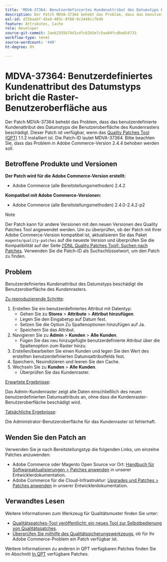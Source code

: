 ```yaml
---
title: 'MDVA-37364: Benutzerdefiniertes Kundenattribut des Datumstyps bricht die Raster-Benutzeroberfläche aus'
description: Der Patch MDVA-37364 behebt das Problem, dass das benutzerdefinierte Kundenattribut des Datumstyps die Benutzeroberfläche des Kundenrasters beschädigt. Dieser Patch ist verfügbar, wenn das [Quality Patches Tool (QPT)](/help/announcements/adobe-commerce-announcements/magento-quality-patches-released-new-tool-to-self-serve-quality-patches.md) 1.1.2 installiert ist. Die Patch-ID lautet MDVA-37364. Bitte beachten Sie, dass das Problem in Adobe Commerce-Version 2.4.4 behoben werden soll.
exl-id: d25baabf-45eb-403c-9f88-9c2448cc7b49
feature: Attributes, Cache
role: Developer
source-git-commit: 2aeb2355b74d1cdfc62b5e7c5aa04fcd0a654733
workflow-type: tm+mt
source-wordcount: '449'
ht-degree: 0%

---
```


# MDVA-37364: Benutzerdefiniertes Kundenattribut des Datumstyps bricht die Raster-Benutzeroberfläche aus

Der Patch MDVA-37364 behebt das Problem, dass das benutzerdefinierte Kundenattribut des Datumstyps die Benutzeroberfläche des Kundenrasters beschädigt. Dieser Patch ist verfügbar, wenn das [Quality Patches Tool (QPT)](/help/announcements/adobe-commerce-announcements/magento-quality-patches-released-new-tool-to-self-serve-quality-patches.md) 1.1.2 installiert ist. Die Patch-ID lautet MDVA-37364. Bitte beachten Sie, dass das Problem in Adobe Commerce-Version 2.4.4 behoben werden soll.

## Betroffene Produkte und Versionen

**Der Patch wird für die Adobe Commerce-Version erstellt:**

* Adobe Commerce (alle Bereitstellungsmethoden) 2.4.2

**Kompatibel mit Adobe Commerce-Versionen:**

* Adobe Commerce (alle Bereitstellungsmethoden) 2.4.0-2.4.2-p2

>[!NOTE]
>
>Der Patch kann für andere Versionen mit den neuen Versionen des Quality Patches Tool angewendet werden. Um zu überprüfen, ob der Patch mit Ihrer Adobe Commerce-Version kompatibel ist, aktualisieren Sie das Paket `magento/quality-patches` auf die neueste Version und überprüfen Sie die Kompatibilität auf der Seite [[!DNL Quality Patches Tool]: Suchen nach Patches](https://experienceleague.adobe.com/tools/commerce-quality-patches/index.html). Verwenden Sie die Patch-ID als Suchschlüsselwort, um den Patch zu finden.

## Problem

Benutzerdefiniertes Kundenattribut des Datumstyps beschädigt die Benutzeroberfläche des Kundenrasters.

<u>Zu reproduzierende Schritte</u>:

1. Erstellen Sie ein benutzerdefiniertes Attribut mit Datentyp:
   * Gehen Sie zu **Stores** > **Attribute** > **Attribut hinzufügen**.
   * Legen Sie den Eingabetyp auf Datum fest.
   * Setzen Sie die Option Zu Spaltenoptionen hinzufügen auf Ja.
   * Speichern Sie das Attribut.
1. Navigieren Sie zu **Admin** > **Kunden** > **Alle Kunden**.
   * Fügen Sie das neu hinzugefügte benutzerdefinierte Attribut über die Spaltenoption zum Raster hinzu.
1. Erstellen/bearbeiten Sie einen Kunden und legen Sie den Wert des erstellten benutzerdefinierten Datumsattributfelds fest.
1. Speichern, Neuindizieren und leeren Sie den Cache.
1. Wechseln Sie zu **Kunden** > **Alle Kunden**.
   * Überprüfen Sie das Kundenraster.

<u>Erwartete Ergebnisse</u>:

Das Admin-Kundenraster zeigt alle Daten einschließlich des neuen benutzerdefinierten Datumsattributs an, ohne dass die Kundenraster-Benutzeroberfläche beschädigt wird.

<u>Tatsächliche Ergebnisse</u>:

Die Administrator-Benutzeroberfläche für das Kundenraster ist fehlerhaft.

## Wenden Sie den Patch an

Verwenden Sie je nach Bereitstellungstyp die folgenden Links, um einzelne Patches anzuwenden:

* Adobe Commerce oder Magento Open Source vor Ort: [Handbuch für Softwareaktualisierungen > Patches anwenden](https://experienceleague.adobe.com/en/docs/commerce-operations/tools/quality-patches-tool/usage) in unserer Entwicklerdokumentation.
* Adobe Commerce für die Cloud-Infrastruktur: [Upgrades und Patches > Patches anwenden](https://experienceleague.adobe.com/en/docs/commerce-cloud-service/user-guide/develop/upgrade/apply-patches) in unserer Entwicklerdokumentation.

## Verwandtes Lesen

Weitere Informationen zum Werkzeug für Qualitätsmuster finden Sie unter:

* [Qualitätspatches-Tool veröffentlicht: ein neues Tool zur Selbstbedienung von Qualitätspatches](/help/announcements/adobe-commerce-announcements/magento-quality-patches-released-new-tool-to-self-serve-quality-patches.md).
* [Überprüfen Sie mithilfe des Qualitätssicherungswerkzeugs](/help/support-tools/patches-available-in-qpt-tool/check-patch-for-magento-issue-with-magento-quality-patches.md), ob für Ihr Adobe Commerce-Problem ein Patch verfügbar ist.

Weitere Informationen zu anderen in QPT verfügbaren Patches finden Sie im Abschnitt [In QPT](https://support.magento.com/hc/en-us/sections/360010506631-Patches-available-in-MQP-tool-) verfügbare Patches.
